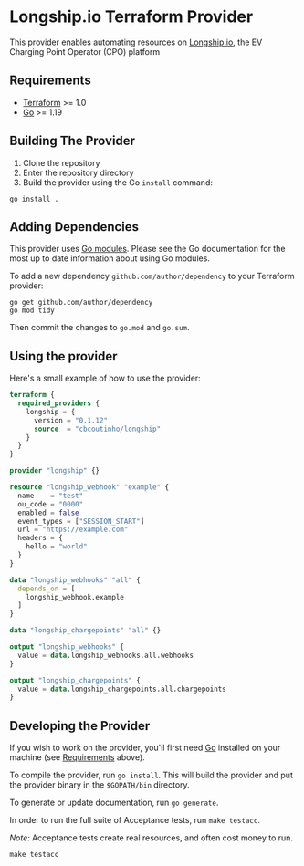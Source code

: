 # Longship.io Terraform Provider

This provider enables automating resources on [Longship.io](https://longship.io), the EV Charging Point Operator (CPO) platform

## Requirements

- [Terraform](https://www.terraform.io/downloads.html) >= 1.0
- [Go](https://golang.org/doc/install) >= 1.19

## Building The Provider

1. Clone the repository
1. Enter the repository directory
1. Build the provider using the Go `install` command:

```shell
go install .
```

## Adding Dependencies

This provider uses [Go modules](https://github.com/golang/go/wiki/Modules).
Please see the Go documentation for the most up to date information about using Go modules.

To add a new dependency `github.com/author/dependency` to your Terraform provider:

```shell
go get github.com/author/dependency
go mod tidy
```

Then commit the changes to `go.mod` and `go.sum`.

## Using the provider

Here's a small example of how to use the provider:

```terraform
terraform {
  required_providers {
    longship = {
      version = "0.1.12"
      source  = "cbcoutinho/longship"
    }
  }
}

provider "longship" {}

resource "longship_webhook" "example" {
  name    = "test"
  ou_code = "0000"
  enabled = false
  event_types = ["SESSION_START"]
  url = "https://example.com"
  headers = {
    hello = "world"
  }
}

data "longship_webhooks" "all" {
  depends_on = [
    longship_webhook.example
  ]
}

data "longship_chargepoints" "all" {}

output "longship_webhooks" {
  value = data.longship_webhooks.all.webhooks
}

output "longship_chargepoints" {
  value = data.longship_chargepoints.all.chargepoints
}
```


## Developing the Provider

If you wish to work on the provider, you'll first need [Go](http://www.golang.org) installed on your machine (see [Requirements](#requirements) above).

To compile the provider, run `go install`. This will build the provider and put the provider binary in the `$GOPATH/bin` directory.

To generate or update documentation, run `go generate`.

In order to run the full suite of Acceptance tests, run `make testacc`.

*Note:* Acceptance tests create real resources, and often cost money to run.

```shell
make testacc
```

